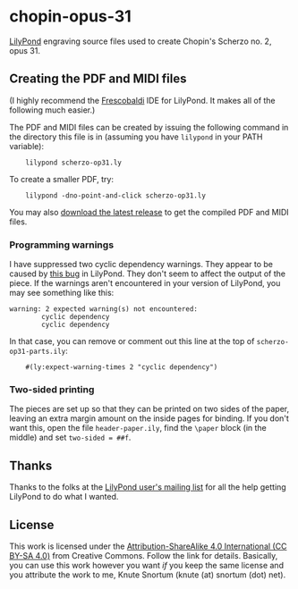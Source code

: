# chopin-opus-31
[LilyPond](https://lilypond.org/) engraving source files used to create Chopin's Scherzo no. 2, opus 31.

## Creating the PDF and MIDI files
(I highly recommend the [Frescobaldi](https://www.frescobaldi.org/) IDE for LilyPond.  It makes all of the following much easier.)

The PDF and MIDI files can be created by issuing the following command in the directory this file is in (assuming you have `lilypond` in your PATH variable):

        lilypond scherzo-op31.ly

To create a smaller PDF, try:

        lilypond -dno-point-and-click scherzo-op31.ly

You may also [download the latest release](https://github.com/ksnortum/chopin-opus-31/releases/latest) to get the compiled PDF and MIDI files.

### Programming warnings
I have suppressed two cyclic dependency warnings.  They appear to be caused by [this bug](https://gitlab.com/lilypond/lilypond/-/issues/6171) in LilyPond.  They don't seem to affect the output of the piece.  If the warnings aren't encountered in your version of LilyPond, you may see something like this:

	warning: 2 expected warning(s) not encountered: 
		    cyclic dependency
		    cyclic dependency

In that case, you can remove or comment out this line at the top of `scherzo-op31-parts.ily`:

        #(ly:expect-warning-times 2 "cyclic dependency")

### Two-sided printing
The pieces are set up so that they can be printed on two sides of the paper, leaving an extra margin amount on the inside pages for binding.  If you don't want this, open the file `header-paper.ily`,
find the `\paper` block (in the middle) and set `two-sided = ##f`.

## Thanks
Thanks to the folks at the [LilyPond user's mailing list](mailto://lilypond-user@gnu.org) for all the help getting LilyPond to do what I wanted.

## License
This work is licensed under the [Attribution-ShareAlike 4.0 International (CC BY-SA 4.0)](https://creativecommons.org/licenses/by-sa/4.0/) from Creative Commons.  Follow the link for details.  Basically, you can use this work however you want *if* you keep the same license and you attribute the work to me, Knute Snortum (knute (at) snortum (dot) net).

